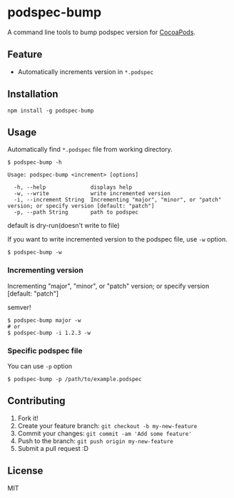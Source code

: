 # podspec-bump

A command line tools to bump podspec version for [CocoaPods](http://cocoapods.org/ "CocoaPods").

## Feature

- Automatically increments version in `*.podspec`

## Installation

```
npm install -g podspec-bump
```

## Usage

Automatically find `*.podspec` file from working directory.

```
$ podspec-bump -h

Usage: podspec-bump <increment> [options]

  -h, --help              displays help
  -w, --write             write incremented version
  -i, --increment String  Incrementing "major", "minor", or "patch" version; or specify version [default: "patch"]
  -p, --path String       path to podspec
```

default is dry-run(doesn't write to file)

If you want to write incremented version to the podspec file, use `-w` option.

``` shell
$ podspec-bump -w
```

### Incrementing version

Incrementing "major", "minor", or "patch" version; or specify version [default: "patch"]

semver!

``` shell
$ podspec-bump major -w
# or
$ podspec-bump -i 1.2.3 -w
```

### Specific podspec file

You can use `-p` option

``` shell
$ podspec-bump -p /path/to/example.podspec
```


## Contributing

1. Fork it!
2. Create your feature branch: `git checkout -b my-new-feature`
3. Commit your changes: `git commit -am 'Add some feature'`
4. Push to the branch: `git push origin my-new-feature`
5. Submit a pull request :D

## License

MIT
